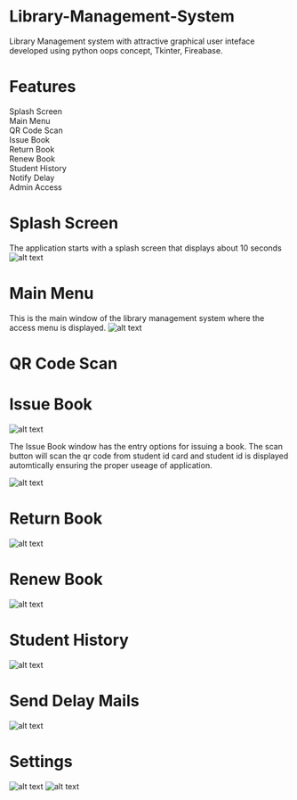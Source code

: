 # Library-Management-System

 Library Management system with attractive graphical user inteface developed using python oops concept, Tkinter, Fireabase.
 
# Features
 Splash Screen\
 Main Menu\
 QR Code Scan\
 Issue Book\
 Return Book\
 Renew Book\
 Student History\
 Notify Delay\
 Admin Access
 

# Splash Screen
The application starts with a splash screen that displays about 10 seconds
![alt text](https://github.com/Himmalay-Devulapalli/Library-Management-System/blob/main/images/splash_screen.png)

# Main Menu
This is the main window of the library management system where the access menu is displayed.
![alt text](https://github.com/Himmalay-Devulapalli/Library-Management-System/blob/main/images/Main_menu.png)

# QR Code Scan 


# Issue Book
![alt text](https://github.com/Himmalay-Devulapalli/Library-Management-System/blob/main/images/issue_book.png)

The Issue Book window has the entry options for issuing a book. The scan button will scan the qr code from student id card and student id is displayed automtically 
ensuring the proper useage of application.

![alt text](https://github.com/Himmalay-Devulapalli/Library-Management-System/blob/main/images/issue_book2.png)



# Return Book
![alt text](https://github.com/Himmalay-Devulapalli/Library-Management-System/blob/main/images/return_book.png)

# Renew Book
![alt text](https://github.com/Himmalay-Devulapalli/Library-Management-System/blob/main/images/renew_book.png)

# Student History
![alt text](https://github.com/Himmalay-Devulapalli/Library-Management-System/blob/main/images/stud_hist.png)

# Send Delay Mails
![alt text](https://github.com/Himmalay-Devulapalli/Library-Management-System/blob/main/images/mails.png)

# Settings
![alt text](https://github.com/Himmalay-Devulapalli/Library-Management-System/blob/main/images/settings.png)
![alt text](https://github.com/Himmalay-Devulapalli/Library-Management-System/blob/main/images/settings2.png)


